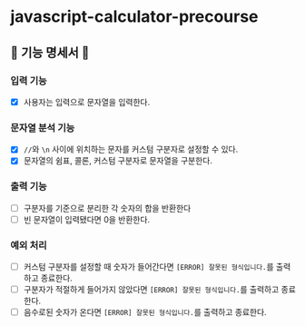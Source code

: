 # javascript-calculator-precourse

## 🎯 기능 명세서 🎯

### 입력 기능

- [x] 사용자는 입력으로 문자열을 입력한다.

### 문자열 분석 기능

- [x] `//`와 `\n` 사이에 위치하는 문자를 커스텀 구분자로 설정할 수 있다.
- [x] 문자열의 쉼표, 콜론, 커스텀 구분자로 문자열을 구분한다.

### 출력 기능

- [ ] 구분자를 기준으로 분리한 각 숫자의 합을 반환한다
- [ ] 빈 문자열이 입력됐다면 0을 반환한다.

### 예외 처리

- [ ] 커스텀 구분자를 설정할 때 숫자가 들어간다면 `[ERROR] 잘못된 형식입니다.`를 출력하고 종료한다.
- [ ] 구분자가 적절하게 들어가지 않았다면 `[ERROR] 잘못된 형식입니다.`를 출력하고 종료한다.
- [ ] 음수로된 숫자가 온다면 `[ERROR] 잘못된 형식입니다.`를 출력하고 종료한다.
